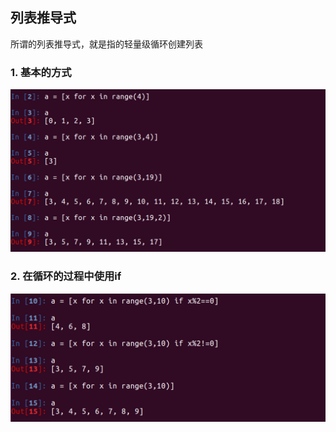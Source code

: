 ## 列表推导式

所谓的列表推导式，就是指的轻量级循环创建列表

### 1. 基本的方式

![img](../images/Snip20170103_66.png)

### 2. 在循环的过程中使用if

![img](../images/Snip20170103_67.png)